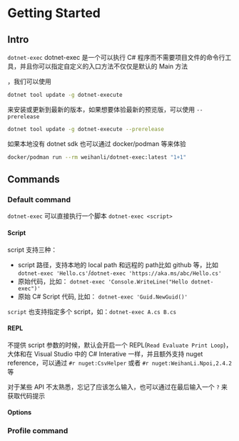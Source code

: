 # Getting Started

## Intro

`dotnet-exec` dotnet-exec 是一个可以执行 C# 程序而不需要项目文件的命令行工具，并且你可以指定自定义的入口方法不仅仅是默认的 Main 方法

，我们可以使用

```sh
dotnet tool update -g dotnet-execute
```

来安装或更新到最新的版本，如果想要体验最新的预览版，可以使用 `--prerelease` 

```sh
dotnet tool update -g dotnet-execute --prerelease
```

如果本地没有 dotnet sdk 也可以通过 docker/podman 等来体验

```sh
docker/podman run --rm weihanli/dotnet-exec:latest "1+1"
```

## Commands

### Default command

`dotnet-exec` 可以直接执行一个脚本 `dotnet-exec <script>` 

#### Script

script 支持三种：

- script 路径，支持本地的 local path 和远程的 path比如 github 等，比如 `dotnet-exec 'Hello.cs'`/`dotnet-exec 'https://aka.ms/abc/Hello.cs'`
- 原始代码，比如： `dotnet-exec 'Console.WriteLine("Hello dotnet-exec")'`
- 原始 C# Script 代码, 比如： `dotnet-exec 'Guid.NewGuid()'`

`script` 也支持指定多个 script，如：`dotnet-exec A.cs B.cs`

#### REPL

不提供 script 参数的时候，默认会开启一个 REPL(`Read Evaluate Print Loop`)，大体和在 Visual Studio 中的 C# Interative 一样，并且额外支持 nuget reference，可以通过 `#r nuget:CsvHelper` 或者 `#r nuget:WeihanLi.Npoi,2.4.2` 等

对于某些 API 不太熟悉，忘记了应该怎么输入，也可以通过在最后输入一个 `?` 来获取代码提示

#### Options


### Profile command

